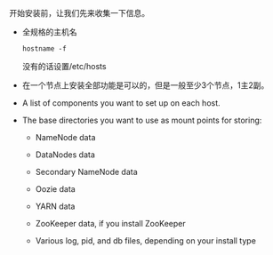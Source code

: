 开始安装前，让我们先来收集一下信息。

* 全规格的主机名

  ```
  hostname -f
  ```

  没有的话设置/etc/hosts  

* 在一个节点上安装全部功能是可以的，但是一般至少3个节点，1主2副。

* A list of components you want to set up on each host.

* The base directories you want to use as mount points for storing:

  * NameNode data

  * DataNodes data

  * Secondary NameNode data

  * Oozie data

  * YARN data

  * ZooKeeper data, if you install ZooKeeper

  * Various log, pid, and db files, depending on your install type



